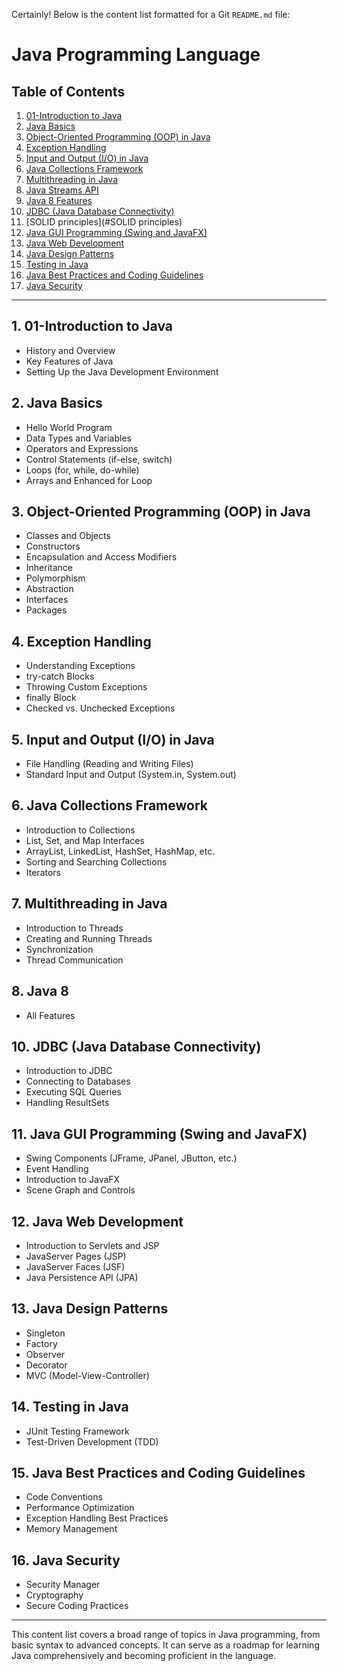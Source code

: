 Certainly! Below is the content list formatted for a Git `README.md` file:

# Java Programming Language

## Table of Contents

1. [01-Introduction to Java](#introduction-to-java)
2. [Java Basics](#java-basics)
3. [Object-Oriented Programming (OOP) in Java](#object-oriented-programming-oop-in-java)
4. [Exception Handling](#exception-handling)
5. [Input and Output (I/O) in Java](#input-and-output-io-in-java)
6. [Java Collections Framework](#java-collections-framework)
7. [Multithreading in Java](#multithreading-in-java)
8. [Java Streams API](#java-streams-api)
9. [Java 8 Features](#java-8-features)
10. [JDBC (Java Database Connectivity)](#jdbc-java-database-connectivity)
11. [SOLID principles](#SOLID principles)
11. [Java GUI Programming (Swing and JavaFX)](#java-gui-programming-swing-and-javafx)
12. [Java Web Development](#java-web-development)
13. [Java Design Patterns](#java-design-patterns)
14. [Testing in Java](#testing-in-java)
15. [Java Best Practices and Coding Guidelines](#java-best-practices-and-coding-guidelines)
16. [Java Security](#java-security)

---

## 1. 01-Introduction to Java

- History and Overview
- Key Features of Java
- Setting Up the Java Development Environment

## 2. Java Basics

- Hello World Program
- Data Types and Variables
- Operators and Expressions
- Control Statements (if-else, switch)
- Loops (for, while, do-while)
- Arrays and Enhanced for Loop

## 3. Object-Oriented Programming (OOP) in Java

- Classes and Objects
- Constructors
- Encapsulation and Access Modifiers
- Inheritance
- Polymorphism
- Abstraction
- Interfaces
- Packages

## 4. Exception Handling

- Understanding Exceptions
- try-catch Blocks
- Throwing Custom Exceptions
- finally Block
- Checked vs. Unchecked Exceptions

## 5. Input and Output (I/O) in Java

- File Handling (Reading and Writing Files)
- Standard Input and Output (System.in, System.out)

## 6. Java Collections Framework

- Introduction to Collections
- List, Set, and Map Interfaces
- ArrayList, LinkedList, HashSet, HashMap, etc.
- Sorting and Searching Collections
- Iterators

## 7. Multithreading in Java

- Introduction to Threads
- Creating and Running Threads
- Synchronization
- Thread Communication

## 8. Java 8 
- All Features

## 10. JDBC (Java Database Connectivity)

- Introduction to JDBC
- Connecting to Databases
- Executing SQL Queries
- Handling ResultSets

## 11. Java GUI Programming (Swing and JavaFX)

- Swing Components (JFrame, JPanel, JButton, etc.)
- Event Handling
- Introduction to JavaFX
- Scene Graph and Controls

## 12. Java Web Development

- Introduction to Servlets and JSP
- JavaServer Pages (JSP)
- JavaServer Faces (JSF)
- Java Persistence API (JPA)

## 13. Java Design Patterns

- Singleton
- Factory
- Observer
- Decorator
- MVC (Model-View-Controller)

## 14. Testing in Java

- JUnit Testing Framework
- Test-Driven Development (TDD)

## 15. Java Best Practices and Coding Guidelines

- Code Conventions
- Performance Optimization
- Exception Handling Best Practices
- Memory Management

## 16. Java Security

- Security Manager
- Cryptography
- Secure Coding Practices

---

This content list covers a broad range of topics in Java programming, from basic syntax to advanced concepts. It can serve as a roadmap for learning Java comprehensively and becoming proficient in the language.